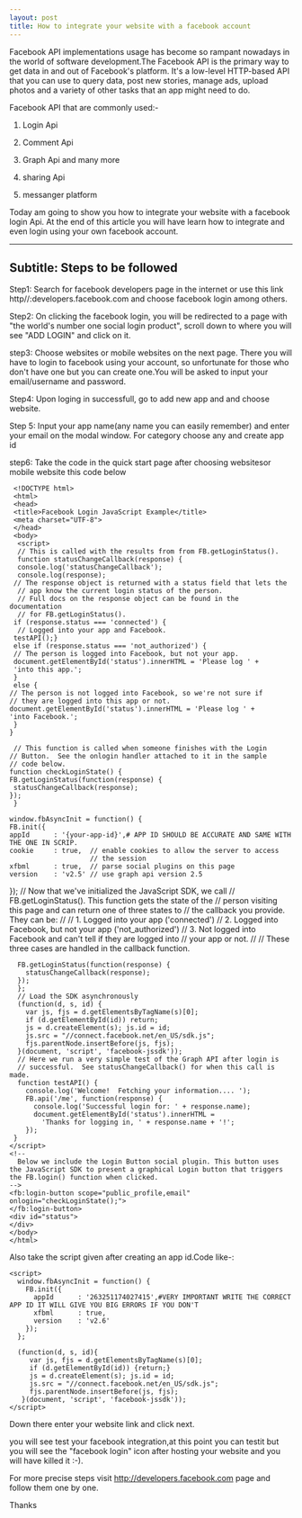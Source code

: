 ```yaml
---
layout: post
title: How to integrate your website with a facebook account
---
```





Facebook API implementations usage has become so rampant nowadays in the world of software development.The Facebook API is the primary way to get data in and out of Facebook's platform. It's a low-level HTTP-based API that you can use to query data, post new stories, manage ads, upload photos and a variety of other tasks that an app might need to do.

Facebook API that are commonly used:-

1. Login Api

2. Comment Api

3. Graph Api and many more

4. sharing Api

5. messanger platform

Today am going to show you how to integrate your website with a facebook login Api.
At the end of this article you will have learn how to integrate and even login using your own facebook account.

---
Subtitle: Steps to be followed
---

Step1: Search for facebook developers page in the internet or use this link http//:developers.facebook.com and choose facebook login among others.

Step2: On clicking the facebook login, you will be redirected to a page with "the world's number one social login product", scroll down to where you will see "ADD LOGIN" and click on it.

step3: Choose websites or mobile websites on the next page. There you will have to login to facebook using your account, so unfortunate for those who don't have one but you can create one.You will be asked to input your email/username and password.

Step4: Upon loging in successfull, go to add new app and and choose website.

Step 5: Input your app name(any name you can easily remember) and enter your email on the modal window. For category choose any and create app id

step6: Take the code in the quick start page after choosing websitesor mobile website
 this code below 
 
 
     <!DOCTYPE html>
     <html>
     <head>
     <title>Facebook Login JavaScript Example</title>
     <meta charset="UTF-8">
     </head>
     <body>
      <script>
      // This is called with the results from from FB.getLoginStatus().
      function statusChangeCallback(response) {
      console.log('statusChangeCallback');
      console.log(response);
     // The response object is returned with a status field that lets the
      // app know the current login status of the person.
      // Full docs on the response object can be found in the documentation
      // for FB.getLoginStatus().
     if (response.status === 'connected') {
      // Logged into your app and Facebook.
     testAPI();}
     else if (response.status === 'not_authorized') {
     // The person is logged into Facebook, but not your app.
     document.getElementById('status').innerHTML = 'Please log ' +
     'into this app.';
     } 
     else {
    // The person is not logged into Facebook, so we're not sure if
    // they are logged into this app or not.
    document.getElementById('status').innerHTML = 'Please log ' +
    'into Facebook.';
     }
    }

     // This function is called when someone finishes with the Login
    // Button.  See the onlogin handler attached to it in the sample
    // code below.
    function checkLoginState() {
    FB.getLoginStatus(function(response) {
     statusChangeCallback(response);
    });
     }

    window.fbAsyncInit = function() {
    FB.init({
    appId      : '{your-app-id}',# APP ID SHOULD BE ACCURATE AND SAME WITH THE ONE IN SCRIP.
    cookie     : true,  // enable cookies to allow the server to access 
                        // the session
    xfbml      : true,  // parse social plugins on this page
    version    : 'v2.5' // use graph api version 2.5
  });
     // Now that we've initialized the JavaScript SDK, we call 
     // FB.getLoginStatus().  This function gets the state of the
     // person visiting this page and can return one of three states to
     // the callback you provide.  They can be:
     //
    // 1. Logged into your app ('connected')
    // 2. Logged into Facebook, but not your app ('not_authorized')
   // 3. Not logged into Facebook and can't tell if they are logged into
   //    your app or not.
      //
     // These three cases are handled in the callback function.

      FB.getLoginStatus(function(response) {
        statusChangeCallback(response);
      });
      };
      // Load the SDK asynchronously
      (function(d, s, id) {
        var js, fjs = d.getElementsByTagName(s)[0];
        if (d.getElementById(id)) return;
        js = d.createElement(s); js.id = id;
        js.src = "//connect.facebook.net/en_US/sdk.js";
        fjs.parentNode.insertBefore(js, fjs);
      }(document, 'script', 'facebook-jssdk'));
      // Here we run a very simple test of the Graph API after login is
      // successful.  See statusChangeCallback() for when this call is made.
      function testAPI() {
        console.log('Welcome!  Fetching your information.... ');
        FB.api('/me', function(response) {
          console.log('Successful login for: ' + response.name);
          document.getElementById('status').innerHTML =
            'Thanks for logging in, ' + response.name + '!';
        });
     }
    </script>
    <!--
      Below we include the Login Button social plugin. This button uses
    the JavaScript SDK to present a graphical Login button that triggers
    the FB.login() function when clicked.
    -->
    <fb:login-button scope="public_profile,email" onlogin="checkLoginState();">
    </fb:login-button>
    <div id="status">
    </div>
    </body>
    </html>

Also take the script given after creating an app id.Code like-:

    <script>
      window.fbAsyncInit = function() {
        FB.init({
          appId      : '263251174027415',#VERY IMPORTANT WRITE THE CORRECT APP ID IT WILL GIVE YOU BIG ERRORS IF YOU DON'T 
          xfbml      : true,
          version    : 'v2.6'
        });
      };

      (function(d, s, id){
         var js, fjs = d.getElementsByTagName(s)[0];
         if (d.getElementById(id)) {return;}
         js = d.createElement(s); js.id = id;
         js.src = "//connect.facebook.net/en_US/sdk.js";
         fjs.parentNode.insertBefore(js, fjs);
       }(document, 'script', 'facebook-jssdk'));
    </script>


Down there enter your website link and click next.

you will see test your facebook integration,at this point you can testit but you will see the "facebook login" icon after hosting your website and you will have killed it :-).

For more precise steps visit http://developers.facebook.com page and follow them one by one.

Thanks




